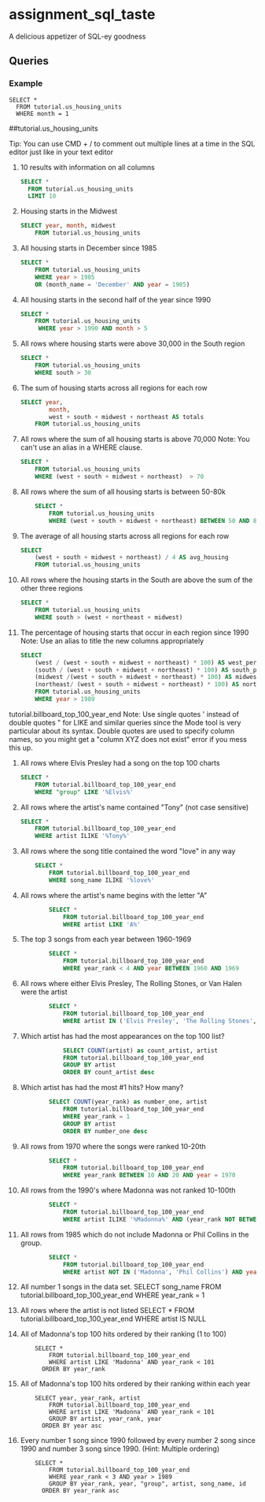 # assignment\_sql_taste
A delicious appetizer of SQL-ey goodness


## Queries

### Example

```
SELECT *
  FROM tutorial.us_housing_units
  WHERE month = 1
```

##tutorial.us\_housing_units

Tip: You can use CMD + / to comment out multiple lines at a time in the SQL editor just like in your text editor

1. 10 results with information on all columns
	
	```sql
	SELECT *
	  FROM tutorial.us_housing_units
	  LIMIT 10
	```

2. Housing starts in the Midwest
	
	```sql
	SELECT year, month, midwest 
		FROM tutorial.us_housing_units
	```
3. All housing starts in December since 1985

	```sql
	SELECT * 
		FROM tutorial.us_housing_units
		WHERE year > 1985
		OR (month_name = 'December' AND year = 1985)
	```
4. All housing starts in the second half of the year since 1990

	```sql
	SELECT *
		FROM tutorial.us_housing_units 
		 WHERE year > 1990 AND month > 5
	```
5. All rows where housing starts were above 30,000 in the South region

	```sql
	SELECT *
		FROM tutorial.us_housing_units
		WHERE south > 30
	```
6. The sum of housing starts across all regions for each row

	```sql
	SELECT year,
			month,
			west + south + midwest + northeast AS totals
		FROM tutorial.us_housing_units
	```
7. All rows where the sum of all housing starts is above 70,000 Note: 	You can't use an alias in a WHERE clause.

	```sql
	SELECT *
		FROM tutorial.us_housing_units
		WHERE (west + south + midwest + northeast)  > 70
	```
8. All rows where the sum of all housing starts is between 50-80k

	```sql
		SELECT *
			FROM tutorial.us_housing_units
			WHERE (west + south + midwest + northeast) BETWEEN 50 AND 80
	```
9. The average of all housing starts across all regions for each row

	```sql 
	SELECT 
		(west + south + midwest + northeast) / 4 AS avg_housing
		FROM tutorial.us_housing_units
	```
10. All rows where the housing starts in the South are above the sum of the other three regions

	```sql
	SELECT *
		FROM tutorial.us_housing_units
		WHERE south > (west + northeast + midwest)
	```
11. The percentage of housing starts that occur in each region since 1990 Note: Use an alias to title the new columns appropriately
	
	```sql
	SELECT 
		(west / (west + south + midwest + northeast) * 100) AS west_perc,
		(south / (west + south + midwest + northeast) * 100) AS south_perc,
		(midwest /(west + south + midwest + northeast) * 100) AS midwest_perc,
		(northeast/ (west + south + midwest + northeast) * 100) AS northeast_perc
		FROM tutorial.us_housing_units
		WHERE year > 1989
	```

tutorial.billboard_top_100_year_end
Note: Use single quotes ' instead of double quotes " for LIKE and similar queries since the Mode tool is very particular about its syntax. Double quotes are used to specify column names, so you might get a "column XYZ does not exist" error if you mess this up.

1. All rows where Elvis Presley had a song on the top 100 charts

	```sql
	SELECT *
		FROM tutorial.billboard_top_100_year_end
		WHERE "group" LIKE '%Elvis%'
	```
2. All rows where the artist's name contained "Tony" (not case sensitive)

	```sql
	SELECT *
		FROM tutorial.billboard_top_100_year_end
		WHERE artist ILIKE '%Tony%'
	```

3. All rows where the song title contained the word "love" in any way

	```sql
		SELECT *
			FROM tutorial.billboard_top_100_year_end
			WHERE song_name ILIKE '%love%'
	```

4. All rows where the artist's name begins with the letter "A"

	```sql
			SELECT *
				FROM tutorial.billboard_top_100_year_end
				WHERE artist LIKE 'A%'
	```


5. The top 3 songs from each year between 1960-1969

	```sql
			SELECT *
				FROM tutorial.billboard_top_100_year_end
				WHERE year_rank < 4 AND year BETWEEN 1960 AND 1969
	```

6. All rows where either Elvis Presley, The Rolling Stones, or Van Halen were the artist


	```sql
			SELECT *
				FROM tutorial.billboard_top_100_year_end
				WHERE artist IN ('Elvis Presley', 'The Rolling Stones', 'Van Halen')
	```

7. Which artist has had the most appearances on the top 100 list?

	```sql
				SELECT COUNT(artist) as count_artist, artist
				FROM tutorial.billboard_top_100_year_end
				GROUP BY artist
				ORDER BY count_artist desc
	```

8. Which artist has had the most #1 hits? How many?

	```sql
			SELECT COUNT(year_rank) as number_one, artist
				FROM tutorial.billboard_top_100_year_end
				WHERE year_rank = 1
				GROUP BY artist
				ORDER BY number_one desc
	```
	
9. All rows from 1970 where the songs were ranked 10-20th

	```sql
			SELECT *
				FROM tutorial.billboard_top_100_year_end
				WHERE year_rank BETWEEN 10 AND 20 AND year = 1970
	```

10. All rows from the 1990's where Madonna was not ranked 10-100th

	```sql
			SELECT *
				FROM tutorial.billboard_top_100_year_end
				WHERE artist ILIKE '%Madonna%' AND (year_rank NOT BETWEEN 10 AND 100) AND year = 1990
	```

11. All rows from 1985 which do not include Madonna or Phil Collins in the group.
	
	```sql
			SELECT *
				FROM tutorial.billboard_top_100_year_end
				WHERE artist NOT IN ('Madonna', 'Phil Collins') AND year = 1985
	```


12. All number 1 songs in the data set.
			SELECT song_name
				FROM tutorial.billboard_top_100_year_end
				WHERE year_rank = 1

13. All rows where the artist is not listed
			SELECT *
				FROM tutorial.billboard_top_100_year_end
				WHERE artist IS NULL

14. All of Madonna's top 100 hits ordered by their ranking (1 to 100)

			SELECT *
				FROM tutorial.billboard_top_100_year_end
				WHERE artist LIKE 'Madonna' AND year_rank < 101
			  ORDER BY year_rank

15. All of Madonna's top 100 hits ordered by their ranking within each year

			SELECT year, year_rank, artist
				FROM tutorial.billboard_top_100_year_end
				WHERE artist LIKE 'Madonna' AND year_rank < 101
				GROUP BY artist, year_rank, year
			  ORDER BY year asc

16. Every number 1 song since 1990 followed by every number 2 song since 1990 and number 3 song since 1990. (Hint: Multiple ordering)

			SELECT *
				FROM tutorial.billboard_top_100_year_end
				WHERE year_rank < 3 AND year > 1989
				GROUP BY year_rank, year, "group", artist, song_name, id
			  ORDER BY year_rank asc
			  